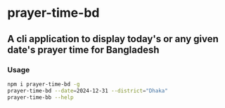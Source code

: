 # prayer-time-bd

## A cli application to display today's or any given date's prayer time for Bangladesh

### Usage

```bash
npm i prayer-time-bd -g
prayer-time-bd --date=2024-12-31 --district="Dhaka"
prayer-time-bb --help

```
